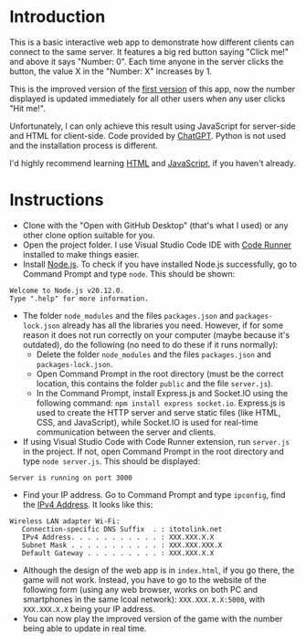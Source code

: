 # Introduction
This is a basic interactive web app to demonstrate how different clients can connect to the same server. It features a big red button saying "Click me!" and above it says "Number: 0". Each time anyone in the server clicks the button, the value X in the "Number: X" increases by 1.

This is the improved version of the [first version](https://github.com/Random0617/CS494-Lab-1/commit/696da9c09ec5fa58dea5ce989c95d6374053459a) of this app, now the number displayed is updated immediately for all other users when any user clicks "Hit me!".

Unfortunately, I can only achieve this result using JavaScript for server-side and HTML for client-side. Code provided by [ChatGPT](https://chat.openai.com/share/abefeeb5-8ab3-4c00-b232-aa4c3e4e080c). Python is not used and the installation process is different.

I'd highly recommend learning [HTML](https://www.youtube.com/watch?v=kUMe1FH4CHE) and [JavaScript](https://www.youtube.com/watch?v=PkZNo7MFNFg), if you haven't already.
# Instructions
* Clone with the "Open with GitHub Desktop" (that's what I used) or any other clone option suitable for you.
* Open the project folder. I use Visual Studio Code IDE with [Code Runner](https://youtu.be/n0hBK3_QT9A) installed to make things easier.
* Install [Node.js](https://nodejs.org/en). To check if you have installed Node.js successfully, go to Command Prompt and type `node`. This should be shown:
```
Welcome to Node.js v20.12.0.
Type ".help" for more information.
```
* The folder `node_modules` and the files `packages.json` and `packages-lock.json` already has all the libraries you need. However, if for some reason it does not run correctly on your computer (maybe because it's outdated), do the following (no need to do these if it runs normally):
    + Delete the folder `node_modules` and the files `packages.json` and `packages-lock.json`.
    + Open Command Prompt in the root directory (must be the correct location, this contains the folder `public` and the file `server.js`).
    + In the Command Prompt, install Express.js and Socket.IO using the following command: `npm install express socket.io`. Express.js is used to create the HTTP server and serve static files (like HTML, CSS, and JavaScript), while Socket.IO is used for real-time communication between the server and clients.
* If using Visual Studio Code with Code Runner extension, run `server.js` in the project. If not, open Command Prompt in the root directory and type `node server.js`. This should be displayed:
```
Server is running on port 3000
```
* Find your IP address. Go to Command Prompt and type `ipconfig`, find the [IPv4 Address](https://youtu.be/_whymdfq-R4?list=PLzMcBGfZo4-kR7Rh-7JCVDN8lm3Utumvq&t=837). It looks like this:
```
Wireless LAN adapter Wi-Fi:
   Connection-specific DNS Suffix  . : itotolink.net
   IPv4 Address. . . . . . . . . . . : XXX.XXX.X.X
   Subnet Mask . . . . . . . . . . . : XXX.XXX.XXX.X
   Default Gateway . . . . . . . . . : XXX.XXX.X.X
```
* Although the design of the web app is in `index.html`, if you go there, the game will not work. Instead, you have to go to the website of the following form (using any web browser, works on both PC and smartphones in the same lcoal network): `XXX.XXX.X.X:5000`, with `XXX.XXX.X.X` being your IP address.
* You can now play the improved version of the game with the number being able to update in real time.
